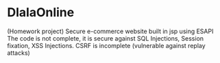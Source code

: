 # DlalaOnline
(Homework project) Secure e-commerce website built in jsp using ESAPI
The code is not complete, it is secure against SQL Injections, Session fixation, XSS Injections. CSRF is incomplete (vulnerable against replay attacks)

